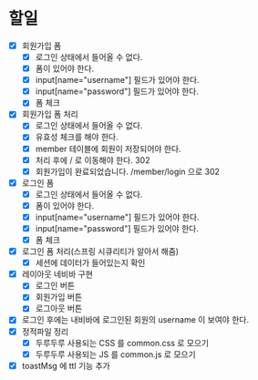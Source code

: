 # 할일

- [x] 회원가입 폼
  - [x] 로그인 상태에서 들어올 수 없다.
  - [x] 폼이 있어야 한다.
  - [x] input[name="username"] 필드가 있어야 한다.
  - [x] input[name="password"] 필드가 있어야 한다.
  - [x] 폼 체크
- [x] 회원가입 폼 처리
  - [x] 로그인 상태에서 들어올 수 없다.
  - [x] 유효성 체크를 해야 한다.
  - [x] member 테이블에 회원이 저장되어야 한다.
  - [x] 처리 후에 / 로 이동해야 한다. 302
  - [x] 회원가입이 완료되었습니다. /member/login 으로 302
- [x] 로그인 폼
  - [x] 로그인 상태에서 들어올 수 없다.
  - [x] 폼이 있어야 한다.
  - [x] input[name="username"] 필드가 있어야 한다.
  - [x] input[name="password"] 필드가 있어야 한다.
  - [x] 폼 체크
- [x] 로그인 폼 처리(스프링 시큐리티가 알아서 해줌)
  - [x] 세션에 데이터가 들어있는지 확인
- [x] 레이아웃 네비바 구현
  - [x] 로그인 버튼
  - [x] 회원가입 버튼
  - [x] 로그아웃 버튼
- [x] 로그인 후에는 내비바에 로그인된 회원의 username 이 보여야 한다.
- [x] 정적파일 정리
  - [x] 두루두루 사용되는 CSS 를 common.css 로 모으기
  - [x] 두루두루 사용되는 JS 를 common.js 로 모으기
- [x] toastMsg 에 ttl 기능 추가 